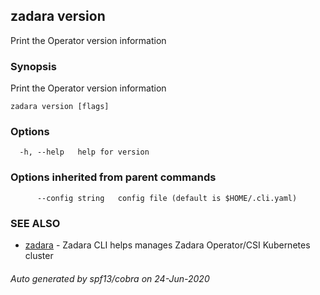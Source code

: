 ## zadara version

Print the Operator version information

### Synopsis

Print the Operator version information

```
zadara version [flags]
```

### Options

```
  -h, --help   help for version
```

### Options inherited from parent commands

```
      --config string   config file (default is $HOME/.cli.yaml)
```

### SEE ALSO

* [zadara](README.md)	 - Zadara CLI helps manages Zadara Operator/CSI Kubernetes cluster

###### Auto generated by spf13/cobra on 24-Jun-2020
